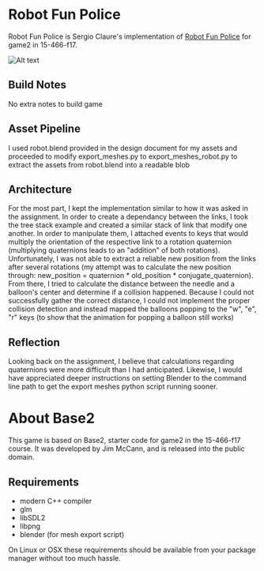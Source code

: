 # Robot Fun Police

Robot Fun Police is Sergio Claure's implementation of [Robot Fun Police](http://graphics.cs.cmu.edu/courses/15-466-f17/game2-designs/jmccann/) for game2 in 15-466-f17.

![Alt text](Screenshot.png?raw=true)

## Build Notes

No extra notes to build game

## Asset Pipeline

I used robot.blend provided in the design document for my assets and proceeded to modify export_meshes.py to export_meshes_robot.py to extract the assets from robot.blend into a readable blob

## Architecture

For the most part, I kept the implementation similar to how it was asked in the assignment. In order to create a dependancy between the links, I took the tree stack example and created a similar stack of link that modify one another. In order to manipulate them, I attached events to keys that would multiply the orientation of the respective link to a rotation quaternion (multiplying quaternions leads to an "addition" of both rotations). Unfortunately, I was not able to extract a reliable new position from the links after several rotations (my attempt was to calculate the new position through: new_position = 
quaternion * old_position * conjugate_quaternion). From there, I tried to calculate the distance between the needle and a balloon's center and determine if a collision happened. Because I could not successfully gather the correct distance, I could not implement the proper collision detection and instead mapped the balloons popping to the "w", "e", "r" keys (to show that the animation for popping a balloon still works)

## Reflection

Looking back on the assignment, I believe that calculations regarding quaternions were more difficult than I had anticipated. Likewise, I would have appreciated deeper instructions on setting Blender to the command line path to get the export meshes python script running sooner.


# About Base2

This game is based on Base2, starter code for game2 in the 15-466-f17 course. It was developed by Jim McCann, and is released into the public domain.

## Requirements

 - modern C++ compiler
 - glm
 - libSDL2
 - libpng
 - blender (for mesh export script)

On Linux or OSX these requirements should be available from your package manager without too much hassle.
